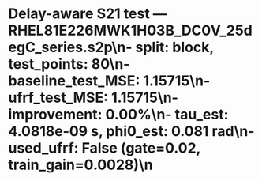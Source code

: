 # Delay-aware S21 test — RHEL81E226MWK1H03B_DC0V_25degC_series.s2p\n- split: block, test_points: 80\n- baseline_test_MSE: 1.15715\n- ufrf_test_MSE: 1.15715\n- improvement: 0.00%\n- tau_est: 4.0818e-09 s, phi0_est: 0.081 rad\n- used_ufrf: False (gate=0.02, train_gain=0.0028)\n